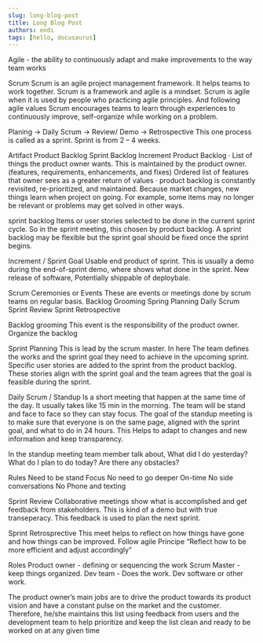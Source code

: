 ```yaml
---
slug: long-blog-post
title: Long Blog Post
authors: endi
tags: [hello, docusaurus]
---
```


<!--truncate-->

Agile - the ability to continuously adapt and make improvements to the way team works

Scrum
Scrum is an agile project management framework. It helps teams to work together. Scrum is a framework and agile is a mindset.
Scrum is agile when it is used by people who practicing agile principles. And following  agile values
Scrum encourages teams to learn through experiences to continuously improve, self-organize while working on a problem.

Planing -> Daily Scrum -> Review/ Demo -> Retrospective
This one process is called as a sprint.
Sprint is from 2 – 4 weeks.

Artifact
Product Backlog
Sprint Backlog
Increment
Product Backlog
·   	List of things the product owner wants. This is maintained by the product owner. (features, requirements, enhancements, and fixes)
Ordered list of features that owner sees as a greater return of values
·   	product backlog is constantly revisited, re-prioritized, and maintained.
Because market changes, new things learn when project on going.
For example, some items may no longer be relevant or problems may get solved in other ways.

sprint backlog
Items or user stories selected to be done in the current sprint cycle.
So in the sprint meeting, this chosen by product backlog.
A sprint backlog may be flexible but the sprint goal should be fixed once the sprint begins.

Increment / Sprint Goal
Usable end product of sprint.
This is usually a demo during the end-of-sprint demo, where shows what done in the sprint.
New release of software, Potentially shippable of deploybale.

Scrum Ceremonies or Events
These are events or meetings done by scrum teams on regular basis.
Backlog Grooming
Spring Planning
Daily Scrum
Sprint Review
Sprint Retrospective

Backlog grooming
This event is the responsibility of the product owner. Organize the backlog

Sprint Planning
This is lead by the scrum master.
In here The team defines the works and the sprint goal they need to achieve in the upcoming sprint.
Specific user stories are added to the sprint from the product backlog.
These stories align with the sprint goal and the team agrees that the goal is feasible during the sprint.

Daily Scrum / Standup
Is a short meeting that happen at the same time of the day. It usually takes like 15 min in the morning. The team will be stand and face to face so they can stay focus.
The goal of the standup meeting is to make sure that everyone is on the same page, aligned with the sprint goal, and what to do in  24 hours.
This Helps to adapt to changes and new information and keep transparency.

In the standup meeting team member talk about,
What did I do yesterday?
What do I plan to do today?
Are there any obstacles?

Rules
Need to be stand
Focus
No need to go deeper
On-time
No side conversations
No Phone and texting

Sprint Review
Collaborative meetings show what is accomplished and get feedback from stakeholders. This is kind of a demo but with true transeperacy. This feedback is used to plan the next sprint.

Sprint Retrosprective
This meet helps to reflect on how things have gone and how things can be improved.
Follow agile Principe “Reflect how to be more efficient and adjust accordingly”

Roles
Product owner - defining or sequencing the work
Scrum Master - keep things organized.
Dev team - Does the work. Dev software or other work.



The product owner’s main jobs are to drive the product towards its product vision and have a constant pulse on the market and the customer. Therefore, he/she maintains this list using feedback from users and the development team to help prioritize and keep the list clean and ready to be worked on at any given time
 
 

